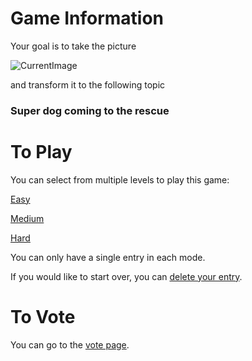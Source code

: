 
# Game Information

Your goal is to take the picture

![CurrentImage]( https://fileserver.matissetec.dev/output/createImage/630649313860780043/6067157619/6067157619/png )

and transform it to the following topic 

<h3> Super dog coming to the rescue </h3>

# To Play

You can select from multiple levels to play this game:

[Easy](https://github.com/MatissesProjects/GenerateImage/issues/new?title=Game%20easy%20Dont%20modify%20the%20title%20just%20use%20the%20form&template=easy.yml)

[Medium](https://github.com/MatissesProjects/GenerateImage/issues/new?title=Game%20medium%20Dont%20modify%20the%20title%20just%20use%20the%20form&template=medium.yml)

[Hard](https://github.com/MatissesProjects/GenerateImage/issues/new?title=Game%20hard%20Dont%20modify%20the%20title%20just%20use%20the%20form&template=hard.yml)

You can only have a single entry in each mode.

If you would like to start over, you can [delete your entry](https://github.com/MatissesProjects/GenerateImage/issues/new?title=DeleteEntry%20Dont%20modify%20the%20title%20just%20use%20the%20form&template=deleteEntry.yml).

# To Vote

You can go to the [vote page](https://github.com/MatissesProjects/GenerateImage/tree/main/PlayGame/VotePage).

